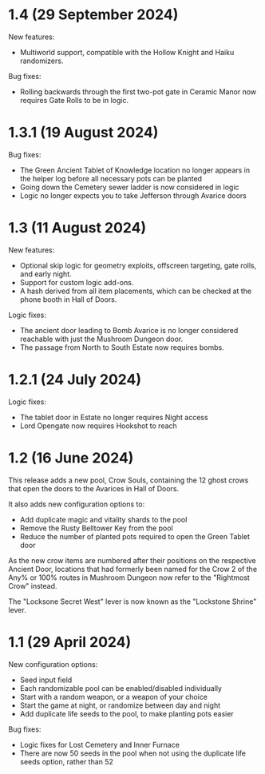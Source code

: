 # 1.4 (29 September 2024)

New features:

- Multiworld support, compatible with the Hollow Knight and Haiku randomizers.

Bug fixes:

- Rolling backwards through the first two-pot gate in Ceramic Manor now requires
  Gate Rolls to be in logic.

# 1.3.1 (19 August 2024)

Bug fixes:

- The Green Ancient Tablet of Knowledge location no longer appears in the helper log
  before all necessary pots can be planted
- Going down the Cemetery sewer ladder is now considered in logic
- Logic no longer expects you to take Jefferson through Avarice doors

# 1.3 (11 August 2024)

New features:

- Optional skip logic for geometry exploits,
  offscreen targeting, gate rolls, and early night.
- Support for custom logic add-ons.
- A hash derived from all item placements, which
  can be checked at the phone booth in Hall of Doors.

Logic fixes:

- The ancient door leading to Bomb Avarice is no longer considered reachable
  with just the Mushroom Dungeon door.
- The passage from North to South Estate now requires bombs.

# 1.2.1 (24 July 2024)

Logic fixes:
- The tablet door in Estate no longer requires Night access
- Lord Opengate now requires Hookshot to reach

# 1.2 (16 June 2024)

This release adds a new pool, Crow Souls, containing the 12 ghost crows
that open the doors to the Avarices in Hall of Doors.

It also adds new configuration options to:

- Add duplicate magic and vitality shards to the pool
- Remove the Rusty Belltower Key from the pool
- Reduce the number of planted pots required to open the Green Tablet door

As the new crow items are numbered after their positions on the respective
Ancient Door, locations that had formerly been named for the Crow 2 of the
Any% or 100% routes in Mushroom Dungeon now refer to the "Rightmost Crow" instead.

The "Locksone Secret West" lever is now known as the "Lockstone Shrine" lever.

# 1.1 (29 April 2024)

New configuration options:

- Seed input field
- Each randomizable pool can be enabled/disabled individually
- Start with a random weapon, or a weapon of your choice
- Start the game at night, or randomize between day and night
- Add duplicate life seeds to the pool, to make planting pots easier

Bug fixes:

- Logic fixes for Lost Cemetery and Inner Furnace
- There are now 50 seeds in the pool when not using the duplicate life seeds option, rather than 52
